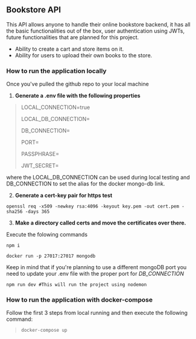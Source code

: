 ## Bookstore API

This API allows anyone to handle their online bookstore backend, it has all the basic functionalities out of the box, user authentication using JWTs, future functionalities that are planned for this project.

- Ability to create a cart and store items on it.
- Ability for users to upload their own books to the store.

### How to run the application locally

Once you've pulled the github repo to your local machine

1. **Generate a .env file with the following properties**

>LOCAL_CONNECTION=true
>
>LOCAL_DB_CONNECTION=
>
>DB_CONNECTION=
>
>PORT=
>
>PASSPHRASE=
>
>JWT_SECRET=

where the LOCAL_DB_CONNECTION can be used during local testing and DB_CONNECTION to set the alias for the docker mongo-db link.

2. **Generate a cert-key pair for https test**

`openssl req -x509 -newkey rsa:4096 -keyout key.pem -out cert.pem -sha256 -days 365`

3. **Make a directory called certs and move the certificates over there.**

Execute the folowing commands

`npm i`

`docker run -p 27017:27017 mongodb` 

Keep in mind that if you're planning to use a different mongoDB port you need to update your .env file with the proper port for *DB_CONNECTION*

`npm run dev #This will run the project using nodemon` 

### How to run the application with docker-compose

Follow the first 3 steps from local running and then execute the following command:

> `docker-compose up`